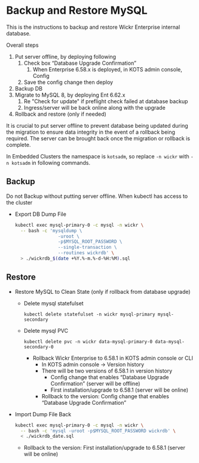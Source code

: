 # Backup and Restore MySQL

This is the instructions to backup and restore Wickr Enterprise internal database.

Overall steps

1. Put server offline, by deploying following
    1. Check box “Database Upgrade Confirmation”
        1. When Enterprise 6.58.x is deployed, in KOTS admin console, Config
    2. Save the config change then deploy
2. Backup DB
3. Migrate to MySQL 8, by deploying Ent 6.62.x
    1. Re "Check for update" if preflight check failed at database backup
    2. Ingress/server will be back online along with the upgrade
4. Rollback and restore (only if needed)

It is crucial to put server offline to prevent database being updated during the migration to ensure data integrity in the event of a rollback being required. The server can be brought back once the migration or rollback is complete.

In Embedded Clusters the namespace is `kotsadm`, so replace `-n wickr` with `-n kotsadm` in following commands.

## Backup

Do not Backup without putting server offline. When kubectl has access to the cluster

* Export DB Dump File

    ```bash
    kubectl exec mysql-primary-0 -c mysql -n wickr \
      -- bash -c 'mysqldump \
                    -uroot \
                    -p$MYSQL_ROOT_PASSWORD \
                    --single-transaction \
                    --routines wickrdb' \
      > ./wickrdb_$(date +%Y.%-m.%-d-%H:%M).sql
    ```

## Restore

* Restore MySQL to Clean State (only if rollback from database upgrade)
  * Delete mysql statefulset

    `kubectl delete statefulset -n wickr mysql-primary mysql-secondary`
  * Delete mysql PVC

    `kubectl delete pvc -n wickr data-mysql-primary-0 data-mysql-secondary-0`
    * Rollback Wickr Enterprise to 6.58.1 in KOTS admin console or CLI
      * In KOTS admin console → Version history
      * There will be two versions of 6.58.1 in version history
        * Config change that enables “Database Upgrade Confirmation” (server will be offline)
        * First installation/upgrade to 6.58.1 (server will be online)
      * Rollback to the version: Config change that enables “Database Upgrade Confirmation”

* Import Dump File Back

    ```bash
    kubectl exec mysql-primary-0 -c mysql -n wickr \
      -- bash -c 'mysql -uroot -p$MYSQL_ROOT_PASSWORD wickrdb' \
      < ./wickrdb_date.sql
    ```

  * Rollback to the version: First installation/upgrade to 6.58.1 (server will be online)
